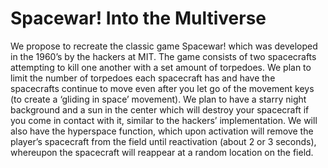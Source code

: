 # Spacewar! Into the Multiverse
We propose to recreate the classic game Spacewar! which was developed in the 1960’s by the hackers at MIT. The game consists of two spacecrafts attempting to kill one another with a set amount of torpedoes. We plan to limit the number of torpedoes each spacecraft has and have the spacecrafts continue to move even after you let go of the movement keys (to create a ‘gliding in space’ movement). We plan to have a starry night background and a sun in the center which will destroy your spacecraft if you come in contact with it, similar to the hackers’ implementation. We will also have the hyperspace function, which upon activation will remove the player’s spacecraft from the field until reactivation (about 2 or 3 seconds), whereupon the spacecraft will reappear at a random location on the field.
